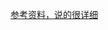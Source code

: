 [参考资料，说的很详细](https://github.com/h5bp/server-configshttps://github.com/h5bp/server-configshttps://github.com/h5bp/server-configshttps://github.com/h5bp/server-configs)
